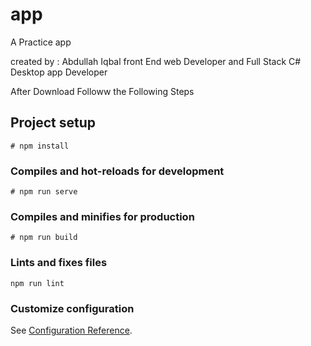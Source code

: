 # app
A Practice app


created by :
Abdullah Iqbal 
front End web Developer and Full Stack C# Desktop app Developer
 
After Download Followw the Following Steps
## Project setup
```
# npm install
```

### Compiles and hot-reloads for development
```
# npm run serve
```

### Compiles and minifies for production
```
# npm run build
```

### Lints and fixes files
```
npm run lint
```

### Customize configuration
See [Configuration Reference](https://cli.vuejs.org/config/).
